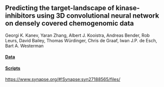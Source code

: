 ## Predicting the target-landscape of kinase-inhibitors using 3D convolutional neural network on densely covered chemogenomic data
Georgi K. Kanev, Yaran Zhang, Albert J. Kooistra, Andreas Bender, Rob Leurs, David Bailey, Thomas Würdinger, Chris de Graaf, Iwan J.P. de Esch, Bart A. Westerman

#### [Data](/data)
#### [Scripts](/scripts)
https://www.synapse.org/#!Synapse:syn27188565/files/
